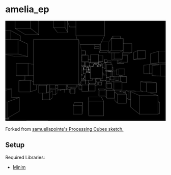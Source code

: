 # amelia_ep

![Screenshot](screenshot.png)

Forked from [samuellapointe's Processing Cubes sketch.](https://github.com/samuellapointe/ProcessingCubes)

## Setup

Required Libraries:

* [Minim](https://github.com/ddf/Minim)
